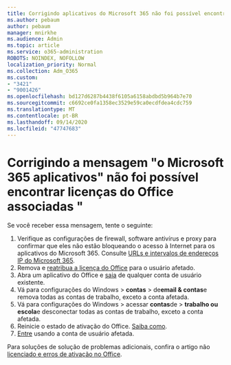 ```yaml
---
title: Corrigindo aplicativos do Microsoft 365 não foi possível encontrar a mensagem associada ao Office licenses
ms.author: pebaum
author: pebaum
manager: mnirkhe
ms.audience: Admin
ms.topic: article
ms.service: o365-administration
ROBOTS: NOINDEX, NOFOLLOW
localization_priority: Normal
ms.collection: Adm_O365
ms.custom:
- "3421"
- "9001426"
ms.openlocfilehash: bd127d6287b4438f6105a6158abdbd5b964b7e70
ms.sourcegitcommit: c6692ce0fa1358ec3529e59ca0ecdfdea4cdc759
ms.translationtype: MT
ms.contentlocale: pt-BR
ms.lasthandoff: 09/14/2020
ms.locfileid: "47747683"
---
```

# <a name="fixing-the-microsoft-365-apps-couldnt-find-office-licenses-associated-message"></a>Corrigindo a mensagem "o Microsoft 365 aplicativos" não foi possível encontrar licenças do Office associadas "

Se você receber essa mensagem, tente o seguinte:

1. Verifique as configurações de firewall, software antivírus e proxy para confirmar que eles não estão bloqueando o acesso à Internet para os aplicativos do Microsoft 365. Consulte [URLs e intervalos de endereços IP do Microsoft 365](https://docs.microsoft.com/office365/enterprise/urls-and-ip-address-ranges).
2. Remova e [reatribua a licença do Office](https://docs.microsoft.com/microsoft-365/admin/manage/assign-licenses-to-users) para o usuário afetado. 
3. Abra um aplicativo do Office e [saia](https://support.office.com/article/5a20dc11-47e9-4b6f-945d-478cb6d92071) de qualquer conta de usuário existente.
4. Vá para configurações do Windows > **contas**  >  de**email & contas**e remova todas as contas de trabalho, exceto a conta afetada.
5. Vá para configurações do Windows > acessar **contas**de  >  **trabalho ou escola**e desconectar todas as contas de trabalho, exceto a conta afetada.
6. Reinicie o estado de ativação do Office. [Saiba como](https://docs.microsoft.com/office365/troubleshoot/activation/reset-office-365-proplus-activation-state).
7. [Entre](https://support.office.com/article/628ea040-f265-49de-b986-be09c3ebf8a9) usando a conta de usuário afetada.

Para soluções de solução de problemas adicionais, confira o artigo não [licenciado e erros de ativação no Office](https://support.office.com/Article/0d23d3c0-c19c-4b2f-9845-5344fedc4380).